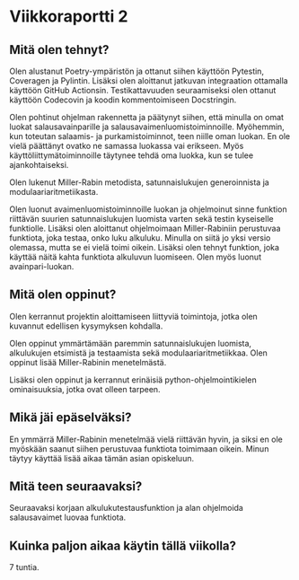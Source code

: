 # Viikkoraportti 2

## Mitä olen tehnyt?

Olen alustanut Poetry-ympäristön ja ottanut siihen käyttöön Pytestin, Coveragen ja Pylintin. Lisäksi olen aloittanut jatkuvan integraation ottamalla käyttöön GitHub Actionsin. Testikattavuuden seuraamiseksi olen ottanut käyttöön Codecovin ja koodin kommentoimiseen Docstringin.

Olen pohtinut ohjelman rakennetta ja päätynyt siihen, että minulla on omat luokat salausavainparille ja salausavaimenluomistoiminnoille. Myöhemmin, kun toteutan salaamis- ja purkamistoiminnot, teen niille oman luokan. En ole vielä päättänyt ovatko ne samassa luokassa vai erikseen. Myös käyttöliittymätoiminnoille täytynee tehdä oma luokka, kun se tulee ajankohtaiseksi.

Olen lukenut Miller-Rabin metodista, satunnaislukujen generoinnista ja modulaariaritmetiikasta.

Olen luonut avaimenluomistoiminnoille luokan ja ohjelmoinut sinne funktion riittävän suurien satunnaislukujen luomista varten sekä testin kyseiselle funktiolle. Lisäksi olen aloittanut ohjelmoimaan Miller-Rabiniin perustuvaa funktiota, joka testaa, onko luku alkuluku. Minulla on siitä jo yksi versio olemassa, mutta se ei vielä toimi oikein. Lisäksi olen tehnyt funktion, joka käyttää näitä kahta funktiota alkuluvun luomiseen. Olen myös luonut avainpari-luokan.

## Mitä olen oppinut?

Olen kerrannut projektin aloittamiseen liittyviä toimintoja, jotka olen kuvannut edellisen kysymyksen kohdalla. 

Olen oppinut ymmärtämään paremmin satunnaislukujen luomista, alkulukujen etsimistä ja testaamista sekä modulaariaritmetiikkaa. Olen oppinut lisää Miller-Rabinin menetelmästä. 

Lisäksi olen oppinut ja kerrannut erinäisiä python-ohjelmointikielen ominaisuuksia, jotka ovat olleen tarpeen.

## Mikä jäi epäselväksi?

En ymmärrä Miller-Rabinin menetelmää vielä riittävän hyvin, ja siksi en ole myöskään saanut siihen perustuvaa funktiota toimimaan oikein. Minun täytyy käyttää lisää aikaa tämän asian opiskeluun.

## Mitä teen seuraavaksi?

Seuraavaksi korjaan alkulukutestausfunktion ja alan ohjelmoida salausavaimet luovaa funktiota.

## Kuinka paljon aikaa käytin tällä viikolla?

7 tuntia.
